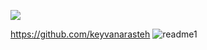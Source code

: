 ![](https://raw.githubusercontent.com/Batuhangokbudak/InstagramAPP/main/instagramapp/flutter_application_1/readme1.png)

https://github.com/keyvanarasteh
![readme1](https://github.com/Batuhangokbudak/app_youtube_music/assets/120169258/f0202e12-3ca7-4ac2-85b7-97a3bff7e766)

